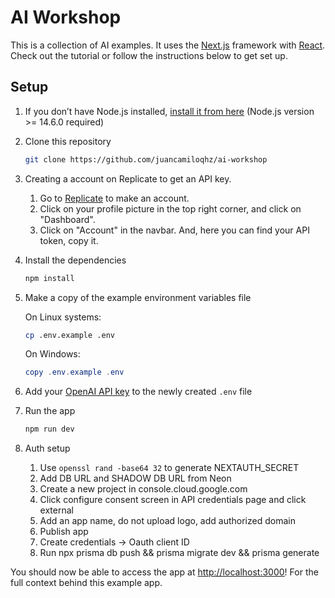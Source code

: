 # AI Workshop

This is a collection of AI examples. It uses the [Next.js](https://nextjs.org/) framework with [React](https://reactjs.org/). Check out the tutorial or follow the instructions below to get set up.

## Setup

1. If you don’t have Node.js installed, [install it from here](https://nodejs.org/en/) (Node.js version >= 14.6.0 required)

2. Clone this repository

   ```bash
   git clone https://github.com/juancamiloqhz/ai-workshop
   ```

3. Creating a account on Replicate to get an API key.

   1. Go to [Replicate](https://replicate.com/) to make an account.
   2. Click on your profile picture in the top right corner, and click on "Dashboard".
   3. Click on "Account" in the navbar. And, here you can find your API token, copy it.

4. Install the dependencies

   ```bash
   npm install
   ```

5. Make a copy of the example environment variables file

   On Linux systems:

   ```bash
   cp .env.example .env
   ```

   On Windows:

   ```powershell
   copy .env.example .env
   ```

6. Add your [OpenAI API key](https://platform.openai.com/account/api-keys) to the newly created `.env` file

7. Run the app

   ```bash
   npm run dev
   ```

8. Auth setup

   1. Use `openssl rand -base64 32` to generate NEXTAUTH_SECRET
   2. Add DB URL and SHADOW DB URL from Neon
   3. Create a new project in console.cloud.google.com
   4. Click configure consent screen in API credentials page and click external
   5. Add an app name, do not upload logo, add authorized domain
   6. Publish app
   7. Create credentials -> Oauth client ID
   8. Run npx prisma db push && prisma migrate dev && prisma generate

You should now be able to access the app at [http://localhost:3000](http://localhost:3000)! For the full context behind this example app.
